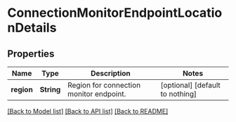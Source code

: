 # ConnectionMonitorEndpointLocationDetails


## Properties
Name | Type | Description | Notes
------------ | ------------- | ------------- | -------------
**region** | **String** | Region for connection monitor endpoint. | [optional] [default to nothing]


[[Back to Model list]](../README.md#models) [[Back to API list]](../README.md#api-endpoints) [[Back to README]](../README.md)


